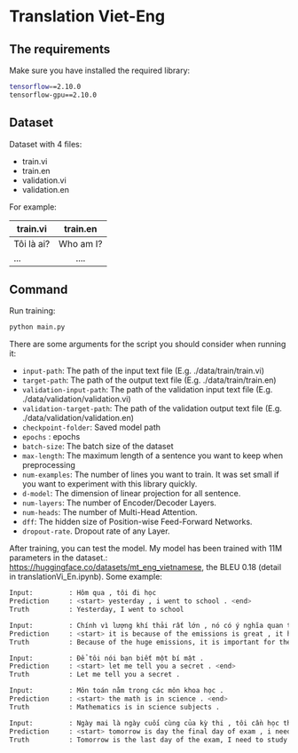 # Translation Viet-Eng

## The requirements

Make sure you have installed the required library:

```bash
tensorflow==2.10.0
tensorflow-gpu==2.10.0
```
## Dataset
Dataset with 4 files:
- train.vi
- train.en
- validation.vi
- validation.en

For example: 

| train.vi   |   train.en      |
|----------|:-------------:|
| Tôi là ai?      |  Who am I?|
| ...              |    .... |

## Command

Run training:

```bash
python main.py
```
There are some arguments for the script you should consider when running it:

- `input-path`: The path of the input text file (E.g. ./data/train/train.vi)
- `target-path`: The path of the output text file (E.g. ./data/train/train.en)
- `validation-input-path`: The path of the validation input text file (E.g. ./data/validation/validation.vi)
- `validation-target-path`: The path of the validation output text file (E.g. ./data/validation/validation.en)
- `checkpoint-folder`: Saved model path
- `epochs` : epochs
- `batch-size`: The batch size of the dataset
- `max-length`: The maximum length of a sentence you want to keep when preprocessing
- `num-examples`: The number of lines you want to train. It was set small if you want to experiment with this library quickly.
- `d-model`: The dimension of linear projection for all sentence.
- `num-layers`: The number of Encoder/Decoder Layers. 
- `num-heads`: The number of Multi-Head Attention. 
- `dff`: The hidden size of Position-wise Feed-Forward Networks.
- `dropout-rate`. Dropout rate of any Layer. 

After training, you can test the model. My model has been trained with 11M parameters in the dataset.: https://huggingface.co/datasets/mt_eng_vietnamese, the BLEU 0.18 (detail in translationVi_En.ipynb). Some example:

```bash
Input:         : Hôm qua , tôi đi học
Prediction     : <start> yesterday , i went to school . <end> 
Truth          : Yesterday, I went to school
```
```bash
Input:         : Chính vì lượng khí thải rất lớn , nó có ý nghĩa quan trọng với hệ thống khí quyển .
Prediction     : <start> it is because of the emissions is great , it has a meaning to the atmosphere . <end> 
Truth          : Because of the huge emissions, it is important for the atmosphere.
```
```bash
Input:         : Để tôi nói bạn biết một bí mật .
Prediction     : <start> let me tell you a secret . <end> 
Truth          : Let me tell you a secret .
```
```bash
Input:         : Môn toán nằm trong các môn khoa học .
Prediction     : <start> the math is in science . <end> 
Truth          : Mathematics is in science subjects .
```
```bash
Input:         : Ngày mai là ngày cuối cùng của kỳ thi , tôi cần học thật chăm chỉ để đạt điểm cao .
Prediction     : <start> tomorrow is day the final day of exam , i need to learn to be hard to achieve the height . <end> 
Truth          : Tomorrow is the last day of the exam, I need to study hard to achieve a high score.
```

                    
